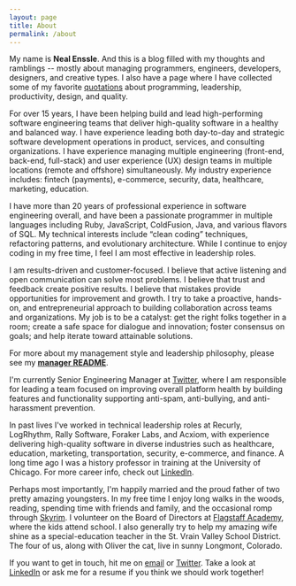 ```yaml
---
layout: page
title: About
permalink: /about
---
```


My name is **Neal Enssle**. And this is a blog filled with my thoughts and ramblings -- mostly about managing programmers, engineers, developers, designers, and creative types. I also have a page where I have collected some of my favorite [quotations](/quotes) about programming, leadership, productivity, design, and quality.

For over 15 years, I have been helping build and lead high-performing software engineering teams that deliver high-quality software in a healthy and balanced way. I have experience leading both day-to-day and strategic software development operations in product, services, and consulting organizations. I have experience managing multiple engineering (front-end, back-end, full-stack) and user experience (UX) design teams in multiple locations (remote and offshore) simultaneously. My industry experience includes: fintech (payments), e-commerce, security, data, healthcare, marketing, education.

I have more than 20 years of professional experience in software engineering overall, and have been a passionate programmer in multiple languages including Ruby, JavaScript, ColdFusion, Java, and various flavors of SQL. My technical interests include “clean coding” techniques, refactoring patterns, and evolutionary architecture. While I continue to enjoy coding in my free time, I feel I am most effective in leadership roles.

I am results-driven and customer-focused. I believe that active listening and open communication can solve most problems. I believe that trust and feedback create positive results. I believe that mistakes provide opportunities for improvement and growth. I try to take a proactive, hands-on, and entrepreneurial approach to building collaboration across teams and organizations. My job is to be a catalyst: get the right folks together in a room; create a safe space for dialogue and innovation; foster consensus on goals; and help iterate toward attainable solutions. 

For more about my management style and leadership philosophy, please see my **[manager README](/README)**.

I'm currently Senior Engineering Manager at [Twitter](http://www.twitter.com), where I am responsible for leading a team focused on improving overall platform health by building features and functionality supporting anti-spam, anti-bullying, and anti-harassment prevention.

In past lives I've worked in technical leadership roles at Recurly, LogRhythm, Rally Software, Foraker Labs, and Acxiom, with experience delivering high-quality software in diverse industries such as healthcare, education, marketing, transportation, security, e-commerce, and finance. A long time ago I was a history professor in training at the University of Chicago. For more career info, check out [LinkedIn](https://www.linkedin.com/in/nealenssle).

Perhaps most importantly, I'm happily married and the proud father of two pretty amazing youngsters. In my free time I enjoy long walks in the woods, reading, spending time with friends and family, and the occasional romp through [Skyrim](https://en.wikipedia.org/wiki/The_Elder_Scrolls_V:_Skyrim). I volunteer on the Board of Directors at [Flagstaff Academy](http://flagstaffacademy.org), where the kids attend school. I also generally try to help my amazing wife shine as a special-education teacher in the St. Vrain Valley School District. The four of us, along with Oliver the cat, live in sunny Longmont, Colorado. 

If you want to get in touch, hit me on [email](mail&#116;&#111;&#58;%&#54;5&#110;ssl&#101;+&#37;77eb&#64;&#103;%6Dail&#46;c%&#54;Fm) or [Twitter](http://twitter.com/nealenssle). Take a look at [LinkedIn](https://www.linkedin.com/in/nealenssle) or ask me for a resume if you think we should work together!
